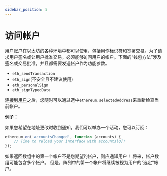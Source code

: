 ```yaml
---
sidebar_position: 5
---
```


# 访问帐户

用户账户在以太坊的各种环境中都可以使用，包括用作标识符和签署交易。为了请求用户签名或让用户批准交易，必须能够访问用户的帐户。下面的“钱包方法”涉及签名或交易批准，并且都需要发送帐户作为功能参数。

- `eth_sendTransaction`
- `eth_sign`(不安全且不建议使用)
- `eth_personalSign`
- `eth_signTypedData`

[连接到用户](./getting-started.html)之后，您随时可以通过选中`ethereum.selectedAddress`来重新检查当前帐户。

**例子：**
<ChangeAccount />

如果您希望在地址更改时收到通知，我们可以举办一个活动，您可以订阅：
```javascript
ethereum.on('accountsChanged', function (accounts) {
    // Time to reload your interface with accounts[0]!
});
```

如果返回数组中的第一个帐户不是您期望的帐户，则应通知用户！
将来，帐户数组可能包含多个帐户。
但是，阵列中的第一个帐户将继续被视为用户的“选定”帐户。
